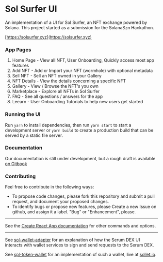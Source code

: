 # Sol Surfer UI

An implementation of a UI for Sol Surfer, an NFT exchange powered by Solana. This project started as a submission for the SolanaSzn Hackathon.

[https://solsurfer.xyz](https://solsurfer.xyz)

### App Pages

1. Home Page - View all NFT, User Onboarding, Quickly access most app features
2. Add NFT - Add or Import your NFT (wormhole) with optional metadata
3. Sell NFT - Sell an NFT owned in your Gallery
3. NFT Details - View the details concerning a specific NFT
4. Gallery - View / Browse the NFT's you own
5. Marketplace - Explore all NFTs in Sol Surfer
6. FAQ - See all questions / answers for the app
7. Leearn - User Onboarding Tutorials to help new users get started

### Running the UI

Run `yarn` to install dependencies, then run `yarn start` to start a development server or `yarn build` to create a production build that can be served by a static file server.

### Documentation

Our documentation is still under development, but a rough draft is available [on Gitbook](https://sol-surfer.gitbook.io/solsurfer/)

### Contributing

Feel free to contribute in the following ways:
- To propose code changes, please fork this repository and submit a pull request, and document your proposed changes.
- To identify bugs or propose new features, please Create a new Issue on github, and assign it a label. "Bug" or "Enhancement", please.

---

See the [Create React App documentation](https://facebook.github.io/create-react-app/docs/getting-started) for other commands and options.

---

See [sol-wallet-adapter](https://github.com/project-serum/sol-wallet-adapter) for an explanation of how the Serum DEX UI interacts with wallet services to sign and send requests to the Serum DEX.

See [spl-token-wallet](https://github.com/project-serum/spl-token-wallet) for an implementation of such a wallet, live at [sollet.io](https://sollet.io).
